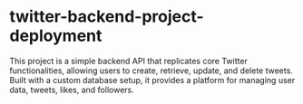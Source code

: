 # twitter-backend-project-deployment
This project is a simple backend API that replicates core Twitter functionalities, allowing users to create, retrieve, update, and delete tweets. Built with a custom database setup, it provides a platform for managing user data, tweets, likes, and followers. 

